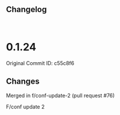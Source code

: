 ## Changelog

<br/>

# 0.1.24

Original Commit ID: c55c8f6

## Changes
Merged in f&#x2F;conf-update-2 (pull request #76)

F&#x2F;conf update 2
